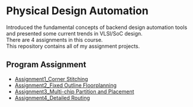 # Physical Design Automation
Introduced the fundamental concepts of backend design automation tools and presented some current trends in VLSI/SoC design.  
There are 4 assignments in this course.  
This repository contains all of my assignment projects.

## Program Assignment
- [Assignment1_Corner Stitching](https://github.com/TzuHsiang417/Physical-Design-Automation/tree/main/Corner%20Stitching)
- [Assignment2_Fixed Outline Floorplanning](https://github.com/TzuHsiang417/Physical-Design-Automation/tree/main/Fixed%20Outline%20Floorplanning)
- [Assignment3_Multi-chip Partition and Placement](https://github.com/TzuHsiang417/Physical-Design-Automation/tree/main/Multi-chip%20Partition%20and%20Placement)
- [Assignment4_Detailed Routing](https://github.com/TzuHsiang417/Physical-Design-Automation/tree/main/Detailed%20Routing)
